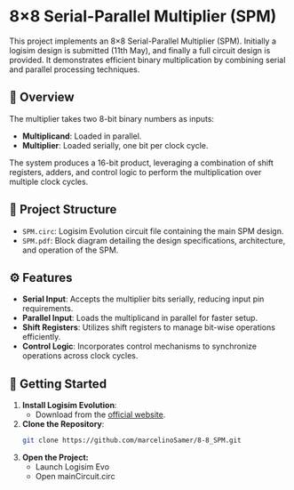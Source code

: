 # 8×8 Serial-Parallel Multiplier (SPM)

This project implements an 8×8 Serial-Parallel Multiplier (SPM). Initially a logisim design is submitted (11th May), and finally a full circuit design is provided. It demonstrates efficient binary multiplication by combining serial and parallel processing techniques.

## 🧠 Overview

The multiplier takes two 8-bit binary numbers as inputs:
- **Multiplicand**: Loaded in parallel.
- **Multiplier**: Loaded serially, one bit per clock cycle.

The system produces a 16-bit product, leveraging a combination of shift registers, adders, and control logic to perform the multiplication over multiple clock cycles.

## 📁 Project Structure

- `SPM.circ`: Logisim Evolution circuit file containing the main SPM design.
- `SPM.pdf`: Block diagram detailing the design specifications, architecture, and operation of the SPM.

## ⚙️ Features

- **Serial Input**: Accepts the multiplier bits serially, reducing input pin requirements.
- **Parallel Input**: Loads the multiplicand in parallel for faster setup.
- **Shift Registers**: Utilizes shift registers to manage bit-wise operations efficiently.
- **Control Logic**: Incorporates control mechanisms to synchronize operations across clock cycles.

## 🚀 Getting Started

1. **Install Logisim Evolution**:
   - Download from the [official website](https://github.com/reds-heig/logisim-evolution).
2. **Clone the Repository**:
   ```bash
   git clone https://github.com/marcelinoSamer/8-8_SPM.git
   ```
3. **Open the Project:**
   - Launch Logisim Evo
   - Open mainCircuit.circ

